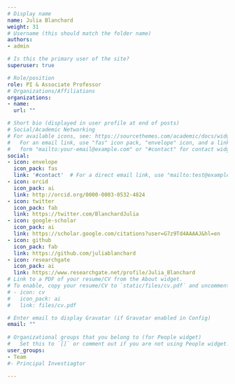```yaml
---
# Display name
name: Julia Blanchard
weight: 31
# Username (this should match the folder name)
authors:
- admin

# Is this the primary user of the site?
superuser: true

# Role/position
role: PI & Associate Professor
# Organizations/Affiliations
organizations:
- name: 
  url: ""

# Short bio (displayed in user profile at end of posts)
# Social/Academic Networking
# For available icons, see: https://sourcethemes.com/academic/docs/widgets/#icons
#   For an email link, use "fas" icon pack, "envelope" icon, and a link in the
#   form "mailto:your-email@example.com" or "#contact" for contact widget.
social:
- icon: envelope
  icon_pack: fas
  link: '#contact'  # For a direct email link, use "mailto:test@example.org".
- icon: orcid
  icon_pack: ai
  link: http://orcid.org/0000-0003-0532-4824
- icon: twitter
  icon_pack: fab
  link: https://twitter.com/BlanchardJulia
- icon: google-scholar
  icon_pack: ai
  link: https://scholar.google.com/citations?user=G7z9Td4AAAAJ&hl=en
- icon: github
  icon_pack: fab
  link: https://github.com/juliablanchard
- icon: researchgate
  icon_pack: ai
  link: https://www.researchgate.net/profile/Julia_Blanchard
# Link to a PDF of your resume/CV from the About widget.
# To enable, copy your resume/CV to `static/files/cv.pdf` and uncomment the lines below.  
# - icon: cv
#   icon_pack: ai
#   link: files/cv.pdf

# Enter email to display Gravatar (if Gravatar enabled in Config)
email: ""
  
# Organizational groups that you belong to (for People widget)
#   Set this to `[]` or comment out if you are not using People widget.  
user_groups:
- Team
#- Principal Investiagtor

---
```

